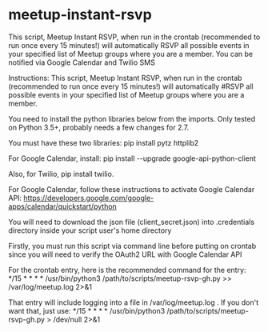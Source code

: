 # meetup-instant-rsvp
This script, Meetup Instant RSVP, when run in the crontab (recommended to run once every 15 minutes!) will automatically RSVP all possible events in your specified list of Meetup groups where you are a member. You can be notified via Google Calendar and Twilio SMS

Instructions:
This script, Meetup Instant RSVP, when run in the crontab (recommended to run once every 15 minutes!) will automatically
#RSVP all possible events in your specified list of Meetup groups where you are a member.

You need to install the python libraries below from the imports. Only tested on Python 3.5+, probably needs a few changes for 2.7.

You must have these two libraries: pip install pytz httplib2

For Google Calendar, install: pip install --upgrade google-api-python-client

Also, for Twilio, pip install twilio.

For Google Calendar, follow these instructions to activate Google Calendar API: https://developers.google.com/google-apps/calendar/quickstart/python

You will need to download the json file (client_secret.json) into .credentials directory inside your script user's home directory

Firstly, you must run this script via command line before putting on crontab since you will need to verify the OAuth2 URL with Google Calendar API

For the crontab entry, here is the recommended command for the entry: */15 * * * * /usr/bin/python3 /path/to/scripts/meetup-rsvp-gh.py  >> /var/log/meetup.log 2>&1

That entry will include logging into a file in /var/log/meetup.log . If you don't want that, just use: */15 * * * * /usr/bin/python3 /path/to/scripts/meetup-rsvp-gh.py > /dev/null 2>&1
